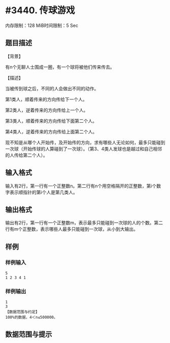 # #3440. 传球游戏

内存限制：128 MiB时间限制：5 Sec

## 题目描述

【背景】

有n个无聊人士围成一圈，有一个球将被他们传来传去。

【描述】

当被传到球之后，不同的人会做出不同的动作。

第1类人，顺着传来的方向传给下一个人。

第2类人，逆着传来的方向传给上一个人。

第3类人，顺着传来的方向传给下面第二个人。

第4类人，逆着传来的方向传给上面第二个人。

现不知是从哪个人开始传，及开始传的方向，求有哪些人无论如何，最多只能碰到一次球（开始传球的人算碰到了一次球）。（第3、4类人发球也是越过和自己相邻的人传给第二个人）。

## 输入格式

输入有2行，第一行有一个正整数n。第二行有n个用空格隔开的正整数，第i个数字表示顺指针的第i个人是第几类人。

## 输出格式

输出有2行，第一行有一个正整数m，表示最多只能碰到一次球的人的个数。第二行有m个正整数，表示哪些人最多只能碰到一次球，从小到大输出。

## 样例

### 样例输入

    
    5
    1 2 3 4 1
    
    

### 样例输出

    
    1
    3
    【数据范围与约定】
    100%的数据，4＜n≤500000。
    

## 数据范围与提示
